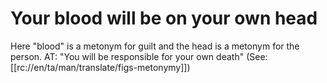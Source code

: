 # Your blood will be on your own head

Here "blood" is a metonym for guilt and the head is a metonym for the person. AT: "You will be responsible for your own death" (See: [[rc://en/ta/man/translate/figs-metonymy]])

